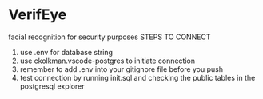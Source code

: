 # VerifEye
facial recognition for security purposes
STEPS TO CONNECT
1. use .env for database string
2. use ckolkman.vscode-postgres to initiate connection
3. remember to add .env into your gitignore file before you push
4. test connection by running init.sql and checking the public tables in the postgresql explorer